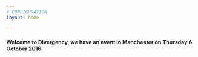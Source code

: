 ```yaml
---
# CONFIGURATION
layout: home

---
```

#### Welcome to Divergency, we have an event in Manchester on Thursday 6 October 2016.
